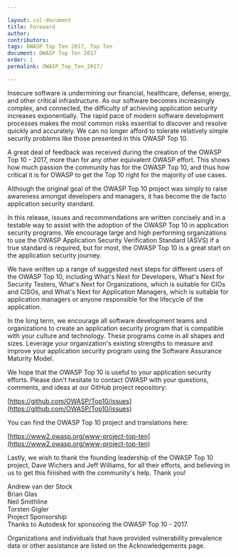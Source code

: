 ```yaml
---

layout: col-document
title: Foreward
author:
contributors:
tags: OWASP Top Ten 2017, Top Ten
document: OWASP Top Ten 2017
order: 1
permalink: OWASP_Top_Ten_2017/

---
```


Insecure software is undermining our financial, healthcare, defense, energy, and other critical infrastructure. As our software becomes increasingly complex, and connected, the difficulty of achieving application security increases exponentially. The rapid pace of modern software development processes makes the most common risks essential to discover and resolve quickly and accurately. We can no longer afford to tolerate relatively simple security problems like those presented in this OWASP Top 10.

A great deal of feedback was received during the creation of the OWASP Top 10 - 2017, more than for any other equivalent OWASP effort. This shows how much passion the community has for the OWASP Top 10, and thus how critical it is for OWASP to get the Top 10 right for the majority of use cases.

Although the original goal of the OWASP Top 10 project was simply to raise awareness amongst developers and managers, it has become the de facto application security standard. 

In this release, issues and recommendations are written concisely and in a testable way to assist with the adoption of the OWASP Top 10 in application security programs. We encourage large and high performing organizations to use the OWASP Application Security Verification Standard (ASVS) if a true standard is required, but for most, the OWASP Top 10 is a great start on the application security journey.

We have written up a range of suggested next steps for different users of the OWASP Top 10, including What's Next for Developers, What's Next for Security Testers, What's Next for Organizations, which is suitable for CIOs and CISOs, and What's Next for Application Managers, which is suitable for application managers or anyone responsible for the lifecycle of the application.

In the long term, we encourage all software development teams and organizations to create an application security program that is compatible with your culture and technology. These programs come in all shapes and sizes. Leverage your organization's existing strengths to measure and improve your application security program using the Software Assurance Maturity Model.

We hope that the OWASP Top 10 is useful to your application security efforts. Please don't hesitate to contact OWASP with your questions, comments, and ideas at our GitHub project repository:

[https://github.com/OWASP/Top10/issues](https://github.com/OWASP/Top10/issues)


You can find the OWASP Top 10 project and translations here:

[https://www2.owasp.org/www-project-top-ten](https://www2.owasp.org/www-project-top-ten)

Lastly, we wish to thank the founding leadership of the OWASP Top 10 project, Dave Wichers and Jeff Williams, for all their efforts, and believing in us to get this finished with the community's help. Thank you!

Andrew van der Stock<br>
Brian Glas<br>
Neil Smithline<br>
Torsten Gigler<br>
Project Sponsorship<br>
Thanks to Autodesk for sponsoring the OWASP Top 10 - 2017.

Organizations and individuals that have provided vulnerability prevalence data or other assistance are listed on the Acknowledgements page.
